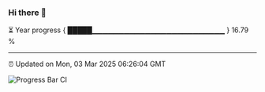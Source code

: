 ### Hi there 👋

⏳ Year progress { █████▁▁▁▁▁▁▁▁▁▁▁▁▁▁▁▁▁▁▁▁▁▁▁▁▁ } 16.79 %

---

⏰ Updated on Mon, 03 Mar 2025 06:26:04 GMT

![Progress Bar CI](https://github.com/liununu/liununu/workflows/Progress%20Bar%20CI/badge.svg)
